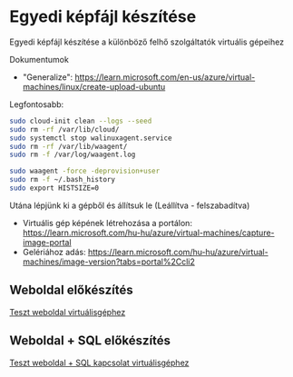 # Egyedi képfájl készítése

Egyedi képfájl készítése a különböző felhő szolgáltatók virtuális gépeihez

Dokumentumok

- "Generalize": https://learn.microsoft.com/en-us/azure/virtual-machines/linux/create-upload-ubuntu

Legfontosabb:

```bash
sudo cloud-init clean --logs --seed
sudo rm -rf /var/lib/cloud/
sudo systemctl stop walinuxagent.service
sudo rm -rf /var/lib/waagent/
sudo rm -f /var/log/waagent.log
```

```bash
sudo waagent -force -deprovision+user
sudo rm -f ~/.bash_history
sudo export HISTSIZE=0
```

Utána lépjünk ki a gépből és állítsuk le (Leállítva - felszabadítva)

- Virtuális gép képének létrehozása a portálon: https://learn.microsoft.com/hu-hu/azure/virtual-machines/capture-image-portal
- Gelériához adás: https://learn.microsoft.com/hu-hu/azure/virtual-machines/image-version?tabs=portal%2Ccli2

## Weboldal előkészítés

[Teszt weboldal virtuálisgéphez](scripts/teszt-weboldal.md)

## Weboldal + SQL előkészítés

[Teszt weboldal + SQL kapcsolat virtuálisgéphez](scripts/teszt-weboldal-sql.md)
